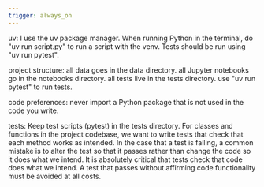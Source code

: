 ```yaml
---
trigger: always_on
---
```


uv:
I use the uv package manager. When running Python in the terminal, do "uv run script.py" to run a script with the venv.
Tests should be run using "uv run pytest".

project structure:
all data goes in the data directory. 
all Jupyter notebooks go in the notebooks directory. 
all tests live in the tests directory. use "uv run pytest" to run tests.

code preferences:
never import a Python package that is not used in the code you write.

tests:
Keep test scripts (pytest) in the tests directory.
For classes and functions in the project codebase, we want to write tests that check that each method works as intended.
In the case that a test is failing, a common mistake is to alter the test so that it passes rather than change the code so it does what we intend. It is absolutely critical that tests check that code does what we intend. A test that passes without affirming code functionality must be avoided at all costs.